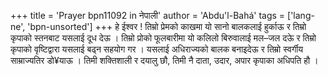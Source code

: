 +++
title = 'Prayer bpn11092 in नेपाली'
author = 'Abdu'l-Bahá'
tags = ['lang-ne', 'bpn-unsorted']
+++
हे ईश्वर ! तिम्रो प्रेमको काखमा यो सानो बालकलाई हुर्काऊ र तिम्रो कृपाको स्तनबाट यसलाई दूध देऊ । तिम्रो प्रोको फूलबारीमा यो कलिलो बिरुवालाई  मल–जल दऊे र तिम्रो कृपाको वृष्टिद्वारा यसलाई बढ्न सहयोग गर । यसलाई अधिराज्यको बालक बनाइदेऊ र तिम्रो स्वर्गीय साम्राज्यतिर डो¥याऊ । तिमी शक्तिशाली र दयालु छौ, तिमी नै दाता, उदार, अपार कृपाका अधिपति हौ ।
